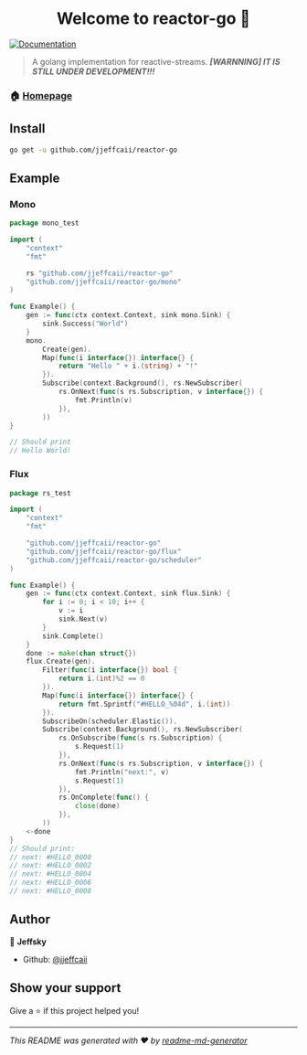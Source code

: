 <h1 align="center">Welcome to reactor-go 👋</h1>
<p>
  <a href="https://jjeffcaii.github.io/reactor-go">
    <img alt="Documentation" src="https://img.shields.io/badge/documentation-yes-brightgreen.svg" target="_blank" />
  </a>
</p>

> A golang implementation for reactive-streams. ***[WARNNING] IT IS STILL UNDER DEVELOPMENT!!!***

### 🏠 [Homepage](https://github.com/jjeffcaii/reactor-go)

## Install

```sh
go get -u github.com/jjeffcaii/reactor-go
```

## Example

### Mono
```go
package mono_test

import (
	"context"
	"fmt"

	rs "github.com/jjeffcaii/reactor-go"
	"github.com/jjeffcaii/reactor-go/mono"
)

func Example() {
	gen := func(ctx context.Context, sink mono.Sink) {
		sink.Success("World")
	}
	mono.
		Create(gen).
		Map(func(i interface{}) interface{} {
			return "Hello " + i.(string) + "!"
		}).
		Subscribe(context.Background(), rs.NewSubscriber(
			rs.OnNext(func(s rs.Subscription, v interface{}) {
				fmt.Println(v)
			}),
		))
}

// Should print
// Hello World!

```

### Flux
```go
package rs_test

import (
	"context"
	"fmt"

	"github.com/jjeffcaii/reactor-go"
	"github.com/jjeffcaii/reactor-go/flux"
	"github.com/jjeffcaii/reactor-go/scheduler"
)

func Example() {
	gen := func(ctx context.Context, sink flux.Sink) {
		for i := 0; i < 10; i++ {
			v := i
			sink.Next(v)
		}
		sink.Complete()
	}
	done := make(chan struct{})
	flux.Create(gen).
		Filter(func(i interface{}) bool {
			return i.(int)%2 == 0
		}).
		Map(func(i interface{}) interface{} {
			return fmt.Sprintf("#HELLO_%04d", i.(int))
		}).
		SubscribeOn(scheduler.Elastic()).
		Subscribe(context.Background(), rs.NewSubscriber(
			rs.OnSubscribe(func(s rs.Subscription) {
				s.Request(1)
			}),
			rs.OnNext(func(s rs.Subscription, v interface{}) {
				fmt.Println("next:", v)
				s.Request(1)
			}),
			rs.OnComplete(func() {
				close(done)
			}),
		))
	<-done
}
// Should print:
// next: #HELLO_0000
// next: #HELLO_0002
// next: #HELLO_0004
// next: #HELLO_0006
// next: #HELLO_0008
```

## Author

👤 **Jeffsky**

* Github: [@jjeffcaii](https://github.com/jjeffcaii)

## Show your support

Give a ⭐️ if this project helped you!

***
_This README was generated with ❤️ by [readme-md-generator](https://github.com/kefranabg/readme-md-generator)_
